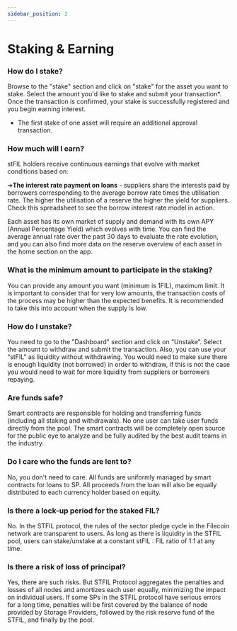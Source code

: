 ```yaml
---
sidebar_position: 2
---
```


# Staking & Earning


### How do I stake?
Browse to the "stake" section and click on "stake" for the asset you want to stake. Select the amount you'd like to stake and submit your transaction*. Once the transaction is confirmed, your stake is successfully registered and you begin earning interest.

* The first stake of one asset will require an additional approval transaction.

### How much will I earn?
stFIL holders receive continuous earnings that evolve with market conditions based on:

➔**The interest rate payment on loans** - suppliers share the interests paid by borrowers corresponding to the average borrow rate times the utilisation rate. The higher the utilisation of a reserve the higher the yield for suppliers. Check this spreadsheet to see the borrow interest rate model in action.

Each asset has its own market of supply and demand with its own APY (Annual Percentage Yield) which evolves with time. You can find the average annual rate over the past 30 days to evaluate the rate evolution, and you can also find more data on the reserve overview of each asset in the home section on the app.

### What is the minimum amount to participate in the staking?
You can provide any amount you want (minimum is 1FIL), maximum limit. It is important to consider that for very low amounts, the transaction costs of the process may be higher than the expected benefits. It is recommended to take this into account when the supply is low.

### How do I unstake?
You need to go to the "Dashboard" section and click on “Unstake”. Select the amount to withdraw and submit the transaction. Also, you can use your “stFIL" as liquidity without withdrawing.
You would need to make sure there is enough liquidity (not borrowed) in order to withdraw, if this is not the case you would need to wait for more liquidity from suppliers or borrowers repaying. 

### Are funds safe?
Smart contracts are responsible for holding and transferring funds (including all staking and withdrawals). No one user can take user funds directly from the pool. The smart contracts will be completely open source for the public eye to analyze and be fully audited by the best audit teams in the industry.

### Do I care who the funds are lent to?
No, you don't need to care. All funds are uniformly managed by smart contracts for loans to SP. All proceeds from the loan will also be equally distributed to each currency holder based on equity.


### Is there a lock-up period for the staked FIL?
No. In the STFIL protocol, the rules of the sector pledge cycle in the Filecoin network are transparent to users. As long as there is liquidity in the STFIL pool, users can stake/unstake at a constant stFIL : FIL ratio of 1:1 at any time.

### Is there a risk of loss of principal?
Yes, there are such risks. But STFIL Protocol aggregates the penalties and losses of all nodes and amortizes each user equally, minimizing the impact on individual users. If some SPs in the STFIL protocol have serious errors for a long time, penalties  will be first covered by the balance of node provided by Storage Providers, followed by the risk reserve fund of the STFIL, and finally by the pool. 

